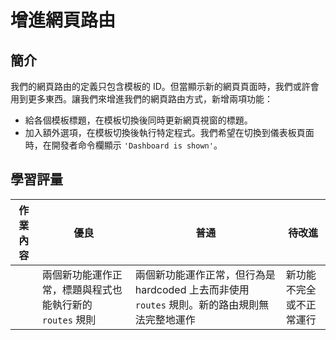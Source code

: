 # 增進網頁路由

## 簡介

我們的網頁路由的定義只包含模板的 ID。但當顯示新的網頁頁面時，我們或許會用到更多東西。讓我們來增進我們的網頁路由方式，新增兩項功能：

- 給各個模板標題，在模板切換後同時更新網頁視窗的標題。
- 加入額外選項，在模板切換後執行特定程式。我們希望在切換到儀表板頁面時，在開發者命令欄顯示 `'Dashboard is shown'`。

## 學習評量

| 作業內容 | 優良                                                     | 普通                                                                                          | 待改進                   |
| -------- | -------------------------------------------------------- | --------------------------------------------------------------------------------------------- | ------------------------ |
|          | 兩個新功能運作正常，標題與程式也能執行新的 `routes` 規則 | 兩個新功能運作正常，但行為是 hardcoded 上去而非使用 `routes` 規則。新的路由規則無法完整地運作 | 新功能不完全或不正常運行 |
